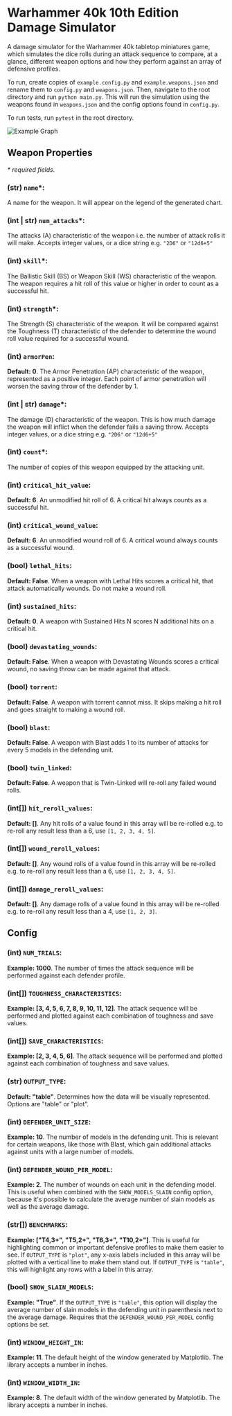 # Warhammer 40k 10th Edition Damage Simulator

A damage simulator for the Warhammer 40k tabletop miniatures game, which simulates the dice rolls during an attack sequence to compare, at a glance, different weapon options and how they perform against an array of defensive profiles.

To run, create copies of `example.config.py` and `example.weapons.json` and rename them to `config.py` and `weapons.json`. Then, navigate to the root directory and run `python main.py`. This will run the simulation using the weapons found in `weapons.json` and the config options found in `config.py`.

To run tests, run `pytest` in the root directory.

![Example Graph](https://drive.google.com/uc?id=1BQGkIKfHA0gwiwLpOpr7ghRAE3ZNujKd)

## Weapon Properties

_\* required fields._

### (str) `name`\*:

A name for the weapon. It will appear on the legend of the generated chart.

### (int | str) `num_attacks`\*:

The attacks (A) characteristic of the weapon i.e. the number of attack rolls it will make. Accepts integer values, or a dice string e.g. `"2D6"` or `"12d6+5"`

### (int) `skill`\*:

The Ballistic Skill (BS) or Weapon Skill (WS) characteristic of the weapon. The weapon requires a hit roll of this value or higher in order to count as a successful hit.

### (int) `strength`\*:

The Strength (S) characteristic of the weapon. It will be compared against the Toughness (T) characteristic of the defender to determine the wound roll value required for a successful wound.

### (int) `armorPen`:

**Default: 0**. The Armor Penetration (AP) characteristic of the weapon, represented as a positive integer. Each point of armor penetration will worsen the saving throw of the defender by 1.

### (int | str) `damage`\*:

The damage (D) characteristic of the weapon. This is how much damage the weapon will inflict when the defender fails a saving throw. Accepts integer values, or a dice string e.g. `"2D6"` or `"12d6+5"`

### (int) `count`\*:

The number of copies of this weapon equipped by the attacking unit.

### (int) `critical_hit_value`:

**Default: 6**. An unmodified hit roll of 6. A critical hit always counts as a successful hit.

### (int) `critical_wound_value`:

**Default: 6**. An unmodified wound roll of 6. A critical wound always counts as a successful wound.

### (bool) `lethal_hits`:

**Default: False**. When a weapon with Lethal Hits scores a critical hit, that attack automatically wounds. Do not make a wound roll.

### (int) `sustained_hits`:

**Default: 0**. A weapon with Sustained Hits N scores N additional hits on a critical hit.

### (bool) `devastating_wounds`:

**Default: False**. When a weapon with Devastating Wounds scores a critical wound, no saving throw can be made against that attack.

### (bool) `torrent`:

**Default: False**. A weapon with torrent cannot miss. It skips making a hit roll and goes straight to making a wound roll.

### (bool) `blast`:

**Default: False**. A weapon with Blast adds 1 to its number of attacks for every 5 models in the defending unit.

### (bool) `twin_linked`:

**Default: False**. A weapon that is Twin-Linked will re-roll any failed wound rolls.

### (int[]) `hit_reroll_values`:

**Default: []**. Any hit rolls of a value found in this array will be re-rolled e.g. to re-roll any result less than a 6, use `[1, 2, 3, 4, 5]`.

### (int[]) `wound_reroll_values`:

**Default: []**. Any wound rolls of a value found in this array will be re-rolled e.g. to re-roll any result less than a 6, use `[1, 2, 3, 4, 5]`.

### (int[]) `damage_reroll_values`:

**Default: []**. Any damage rolls of a value found in this array will be re-rolled e.g. to re-roll any result less than a 4, use `[1, 2, 3]`.

## Config

### (int) `NUM_TRIALS`:

**Example: 1000**. The number of times the attack sequence will be performed against each defender profile.

### (int[]) `TOUGHNESS_CHARACTERISTICS`:

**Example: [3, 4, 5, 6, 7, 8, 9, 10, 11, 12]**. The attack sequence will be performed and plotted against each combination of toughness and save values.

### (int[]) `SAVE_CHARACTERISTICS`:

**Example: [2, 3, 4, 5, 6]**. The attack sequence will be performed and plotted against each combination of toughness and save values.

### (str) `OUTPUT_TYPE`:

**Default: "table"**. Determines how the data will be visually represented. Options are "table" or "plot".

### (int) `DEFENDER_UNIT_SIZE`:

**Example: 10**. The number of models in the defending unit. This is relevant for certain weapons, like those with Blast, which gain additional attacks against units with a large number of models.

### (int) `DEFENDER_WOUND_PER_MODEL`:

**Example: 2**. The number of wounds on each unit in the defending model. This is useful when combined with the `SHOW_MODELS_SLAIN` config option, because it's possible to calculate the average number of slain models as well as the average damage.

### (str[]) `BENCHMARKS`:

**Example: ["T4,3+", "T5,2+", "T6,3+", "T10,2+"]**. This is useful for highlighting common or important defensive profiles to make them easier to see. If `OUTPUT_TYPE` is `"plot"`, any x-axis labels included in this array will be plotted with a vertical line to make them stand out. If `OUTPUT_TYPE` is `"table"`, this will highlight any rows with a label in this array.

### (bool) `SHOW_SLAIN_MODELS`:

**Example: "True"**. If the `OUTPUT_TYPE` is `"table"`, this option will display the average number of slain models in the defending unit in parenthesis next to the average damage. Requires that the `DEFENDER_WOUND_PER_MODEL` config options be set.

### (int) `WINDOW_HEIGHT_IN`:

**Example: 11**. The default height of the window generated by Matplotlib. The library accepts a number in inches.

### (int) `WINDOW_WIDTH_IN`:

**Example: 8**. The default width of the window generated by Matplotlib. The library accepts a number in inches.
